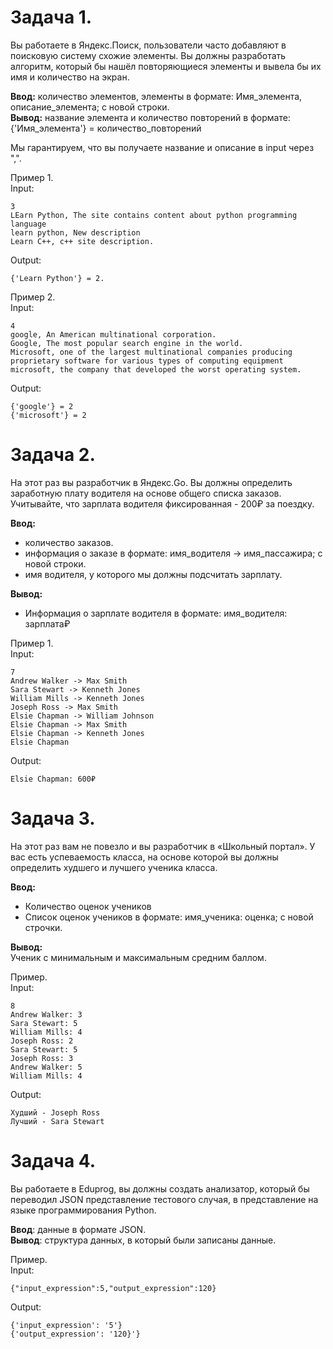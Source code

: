 # Задача 1.
Вы работаете в Яндекс.Поиск, пользователи часто добавляют в поисковую систему схожие элементы. Вы должны разработать алгоритм, который бы нашёл повторяющиеся элементы и вывела бы их имя и количество на экран. 

**Ввод:** количество элементов, элементы в формате: Имя_элемента, описание_элемента; с новой строки.<br>
**Вывод:** название элемента и количество повторений в формате: {'Имя_элемента'} = количество_повторений

Мы гарантируем, что вы получаете название и описание в input через ",".

Пример 1.<br>
Input:
```
3
LEarn Python, The site contains content about python programming language
learn python, New description
Learn C++, c++ site description.
```
Output: 
```
{'Learn Python'} = 2.
```

Пример 2.<br>
Input:
```
4
google, An American multinational corporation.
Google, The most popular search engine in the world.
Microsoft, one of the largest multinational companies producing proprietary software for various types of computing equipment
microsoft, the company that developed the worst operating system.
```
Output:
```
{'google'} = 2
{'microsoft'} = 2
```

# Задача 2.

На этот раз вы разработчик в Яндекс.Go. Вы должны определить заработную плату водителя на основе общего списка заказов. Учитывайте, что зарплата водителя фиксированная - 200₽ за поездку.

**Ввод:** 
* количество заказов.
* информация о заказе в формате: имя_водителя -> имя_пассажира; с новой строки. 
* имя водителя, у которого мы должны подсчитать зарплату.

**Вывод:**
* Информация о зарплате водителя в формате: имя_водителя: зарплата₽

Пример 1.<br>
Input:
```
7
Andrew Walker -> Max Smith
Sara Stewart -> Kenneth Jones
William Mills -> Kenneth Jones
Joseph Ross -> Max Smith
Elsie Chapman -> William Johnson
Elsie Chapman -> Max Smith
Elsie Chapman -> Kenneth Jones
Elsie Chapman
```
Output:
```
Elsie Chapman: 600₽
```

# Задача 3.

На этот раз вам не повезло и вы разработчик в «Школьный портал». У вас есть успеваемость класса, на основе которой вы должны определить худшего и лучшего ученика класса.

**Ввод:**
* Количество оценок учеников
* Список оценок учеников в формате: имя_ученика: оценка; с новой строчки.

**Вывод:**<br>
Ученик с минимальным и максимальным средним баллом.

Пример.<br>
Input:
```
8
Andrew Walker: 3
Sara Stewart: 5
William Mills: 4
Joseph Ross: 2
Sara Stewart: 5
Joseph Ross: 3
Andrew Walker: 5
William Mills: 4
```
Output:
```
Худший - Joseph Ross
Лучший - Sara Stewart
```

# Задача 4.

Вы работаете в Eduprog, вы должны создать анализатор, который бы переводил JSON представление тестового случая, в представление на языке программирования Python.

**Ввод**: данные в формате JSON.<br>
**Вывод**: структура данных, в который были записаны данные.

Пример.<br>
Input:
```
{"input_expression":5,"output_expression":120}
```
Output:
```
{'input_expression': '5'}
{'output_expression': '120}'}
```
